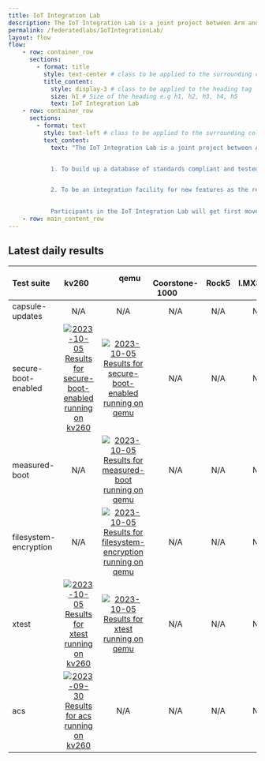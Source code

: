 ```yaml
---
title: IoT Integration Lab
description: The IoT Integration Lab is a joint project between Arm and Linaro to create interoperability between vendors creating embedded Linux products. 
permalink: /federatedlabs/IoTIntegrationLab/
layout: flow
flow:
    - row: container_row
      sections:
        - format: title
          style: text-center # class to be applied to the surrounding column
          title_content:
            style: display-3 # class to be applied to the heading tag
            size: h1 # Size of the heading e.g h1, h2, h3, h4, h5
            text: IoT Integration Lab
    - row: container_row
      sections:
        - format: text
          style: text-left # class to be applied to the surrounding column
          text_content:
            text: "The IoT Integration Lab is a joint project between Arm and Linaro to create interoperability between vendors creating embedded Linux products. The objective is two fold:


            1. To build up a database of standards compliant and tested SoCs, boards, OSes, and CSP agents that can be used by vendors to certify their products as compliant and can be used in their own product marketing


            2. To be an integration facility for new features as the relevant standards evolve to make sure new requirements are fit for purpose before they are deployed

            
            Participants in the IoT Integration Lab will get first mover advantage by being involved in the development of new features and receiving early notification of any integration problems."
    - row: main_content_row
---
```

## Latest daily results

| Test suite | &nbsp; &nbsp; &nbsp; &nbsp; kv260 &nbsp; &nbsp; &nbsp; &nbsp; | &nbsp; &nbsp; &nbsp; &nbsp; qemu &nbsp; &nbsp; &nbsp; &nbsp; | &nbsp; &nbsp; &nbsp; &nbsp; Coorstone-1000 &nbsp; &nbsp; &nbsp; &nbsp; | &nbsp; &nbsp; &nbsp; &nbsp; Rock5 &nbsp; &nbsp; &nbsp; &nbsp; | &nbsp; &nbsp; &nbsp; &nbsp; I.MX8.MINI &nbsp; &nbsp; &nbsp; &nbsp; |
|:---|:---:|:---:|:---:|:---:|:---:|
| capsule-updates | N/A | N/A | N/A | N/A | N/A |
| secure-boot-enabled | [![2023-10-05 Results for secure-boot-enabled running on kv260](https://qa-reports.linaro.org/blueprints/nightly/build/latest-finished/badge?environment=kv260&suite=secure-boot-enabled&passrate&title&hide_zeros=1)](https://qa-reports.linaro.org/blueprints/nightly/build/2023-10-05/testrun/20268409/suite/secure-boot-enabled/tests/ "2023-10-05 Results for secure-boot-enabled running on kv260") | [![2023-10-05 Results for secure-boot-enabled running on qemu](https://qa-reports.linaro.org/blueprints/nightly/build/latest-finished/badge?environment=qemu&suite=secure-boot-enabled&passrate&title&hide_zeros=1)](https://qa-reports.linaro.org/blueprints/nightly/build/2023-10-05/testrun/20268387/suite/secure-boot-enabled/tests/ "2023-10-05 Results for secure-boot-enabled running on qemu") | N/A | N/A | N/A |
| measured-boot | N/A | [![2023-10-05 Results for measured-boot running on qemu](https://qa-reports.linaro.org/blueprints/nightly/build/latest-finished/badge?environment=qemu&suite=measured-boot&passrate&title&hide_zeros=1)](https://qa-reports.linaro.org/blueprints/nightly/build/2023-10-05/testrun/20268387/suite/measured-boot/tests/ "2023-10-05 Results for measured-boot running on qemu") | N/A | N/A | N/A |
| filesystem-encryption | N/A | [![2023-10-05 Results for filesystem-encryption running on qemu](https://qa-reports.linaro.org/blueprints/nightly/build/latest-finished/badge?environment=qemu&suite=filesystem-encryption&passrate&title&hide_zeros=1)](https://qa-reports.linaro.org/blueprints/nightly/build/2023-10-05/testrun/20268387/suite/filesystem-encryption/tests/ "2023-10-05 Results for filesystem-encryption running on qemu") | N/A | N/A | N/A |
| xtest | [![2023-10-05 Results for xtest running on kv260](https://qa-reports.linaro.org/blueprints/nightly/build/latest-finished/badge?environment=kv260&suite=xtest&passrate&title&hide_zeros=1)](https://qa-reports.linaro.org/blueprints/nightly/build/2023-10-05/testrun/20268409/suite/xtest/tests/ "2023-10-05 Results for xtest running on kv260") | [![2023-10-05 Results for xtest running on qemu](https://qa-reports.linaro.org/blueprints/nightly/build/latest-finished/badge?environment=qemu&suite=xtest&passrate&title&hide_zeros=1)](https://qa-reports.linaro.org/blueprints/nightly/build/2023-10-05/testrun/20268387/suite/xtest/tests/ "2023-10-05 Results for xtest running on qemu") | N/A | N/A | N/A |
| acs | [![2023-09-30 Results for acs running on kv260](https://qa-reports.linaro.org/trustedsubstrate/acs-testing/build/latest-finished/badge?environment=kv260&suite=acs&passrate&title&hide_zeros=1)](https://qa-reports.linaro.org/trustedsubstrate/acs-testing/build/2023-09-30/testrun/20199745/suite/acs/tests/ "2023-09-30 Results for acs running on kv260") | N/A | N/A | N/A | N/A |
